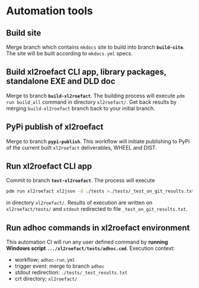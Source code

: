 
# Automation tools

## Build site

Merge branch which contains `mkdocs` site to build into branch **`build-site`**.
The site will be built according to `mkdocs.yml` specs.



## Build xl2roefact CLI app, library packages, standalone EXE and DLD doc

Merge to branch **`build-xl2roefact`**. The building process will execute `pdm run build_all` command in directory `xl2roefact/`.
Get back results by merging `build-xl2roefact` branch back to your initial branch.



## PyPi publish of xl2roefact

Merge to branch **`pypi-publish`**. This workflow will initiate publishing to PyPi of the current built `xl2roefact` deliverables, WHEEL and DIST.



## Run xl2roefact CLI app

Commit to branch **`test-xl2roefact`**. The process will execute
```bash
pdm run xl2roefact xl2json -d ./tests >./tests/_test_on_git_results.txt
```
in directory `xl2roefact/`.
Results of execution are written on `xl2roefact/tests/` and `stdout` redirected to file `_test_on_git_results.txt`.



## Run adhoc commands in xl2roefact environment

This automation CI will run any user defined command by **running Windows script `.../xl2roefact/tests/adhoc.cmd`**. Execution context:

- workflow; `adhoc-run.yml`
- trigger event: merge to branch `adhoc`
- stdout redirection: `./tests/_test_results.txt`
- crt directory; `xl2roefact/`




